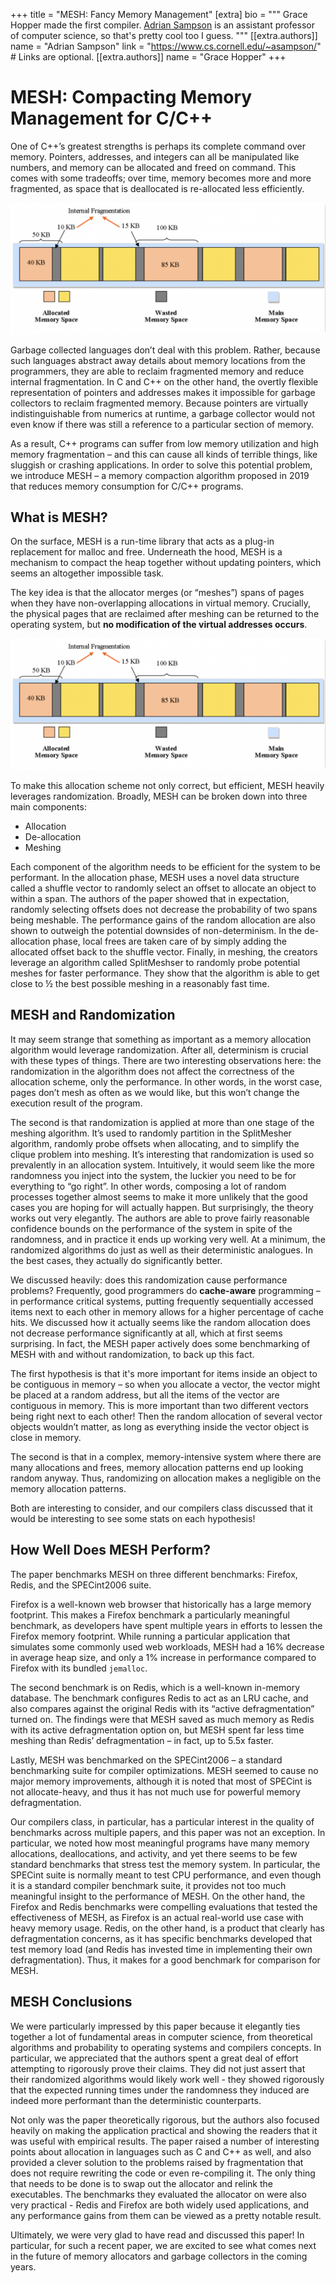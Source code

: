 +++
title = "MESH: Fancy Memory Management"
[extra]
bio = """
  Grace Hopper made the first compiler. [Adrian Sampson](https://www.cs.cornell.edu/~asampson/) is an assistant professor of computer science, so that's pretty cool too I guess.
"""
[[extra.authors]]
name = "Adrian Sampson"
link = "https://www.cs.cornell.edu/~asampson/"  # Links are optional.
[[extra.authors]]
name = "Grace Hopper"
+++

MESH: Compacting Memory Management for C/C++
=======

One of C++’s greatest strengths is perhaps its complete command over memory. Pointers, addresses, and integers can all be manipulated like numbers, and memory can be allocated and freed on command. This comes with some tradeoffs; over time, memory becomes more and more fragmented, as space that is deallocated is re-allocated less efficiently. 

![Fragmentation](fragmentation.png "Figure 1. Memory fragmentation, from er.yuvayana.org")

Garbage collected languages don’t deal with this problem. Rather, because such languages abstract away details about memory locations from the programmers, they are able to reclaim fragmented memory and reduce internal fragmentation. In C and C++ on the other hand, the overtly flexible representation of pointers and addresses makes it impossible for garbage collectors to reclaim fragmented memory. Because pointers are virtually indistinguishable from numerics at runtime, a garbage collector would not even know if there was still a reference to a particular section of memory.

As a result, C++ programs can suffer from low memory utilization and high memory fragmentation – and this can cause all kinds of terrible things, like sluggish or crashing applications. In order to solve this potential problem, we introduce MESH – a memory compaction algorithm proposed in 2019 that reduces memory consumption for C/C++ programs. 

What is MESH?
-------------

On the surface, MESH is a run-time library that acts as a plug-in replacement for malloc and free. Underneath the hood, MESH is a mechanism to compact the heap together without updating pointers, which seems an altogether impossible task. 

The key idea is that the allocator merges (or “meshes”) spans of pages when they have non-overlapping allocations in virtual memory. Crucially, the physical pages that are reclaimed after meshing can be returned to the operating system, but **no modification of the virtual addresses occurs**. 

![Meshing](fragmentation.png "Figure 2. Meshing memory")

To make this allocation scheme not only correct, but efficient, MESH heavily leverages randomization. Broadly, MESH can be broken down into three main components:

 - Allocation
 - De-allocation
 - Meshing

Each component of the algorithm needs to be efficient for the system to be performant. In the allocation phase, MESH uses a novel data structure called a shuffle vector to randomly select an offset to allocate an object to within a span. The authors of the paper showed that in expectation, randomly selecting offsets does not decrease the probability of two spans being meshable. The performance gains of the random allocation are also shown to outweigh the potential downsides of non-determinism. In the de-allocation phase, local frees are taken care of by simply adding the allocated offset back to the shuffle vector. Finally, in meshing, the creators leverage an algorithm called SplitMeshser to randomly probe potential meshes for faster performance. They show that the algorithm is able to get close to ½ the best possible meshing in a reasonably fast time. 

MESH and Randomization
----------------------

It may seem strange that something as important as a memory allocation algorithm would leverage randomization. After all, determinism is crucial with these types of things. There are two interesting observations here: the randomization in the algorithm does not affect the correctness of the allocation scheme, only the performance. In other words, in the worst case, pages don’t mesh as often as we would like, but this won’t change the execution result of the program. 

The second is that randomization is applied at more than one stage of the meshing algorithm. It’s used to randomly partition in the SplitMesher algorithm, randomly probe offsets when allocating, and to simplify the clique problem into meshing. It’s interesting that randomization is used so prevalently in an allocation system. Intuitively, it would seem like the more randomness you inject into the system, the luckier you need to be for everything to “go right”. In other words, composing a lot of random processes together almost seems to make it more unlikely that the good cases you are hoping for will actually happen. But surprisingly, the theory works out very elegantly. The authors are able to prove fairly reasonable confidence bounds on the performance of the system in spite of the randomness, and in practice it ends up working very well. At a minimum, the randomized algorithms do just as well as their deterministic analogues. In the best cases, they actually do significantly better. 

We discussed heavily: does this randomization cause performance problems? Frequently, good programmers do **cache-aware** programming – in performance critical systems, putting frequently sequentially accessed items next to each other in memory allows for a higher percentage of cache hits. We discussed how it actually seems like the random allocation does not decrease performance significantly at all, which at first seems surprising. In fact, the MESH paper actively does some benchmarking of MESH with and without randomization, to back up this fact.

The first hypothesis is that it's more important for items inside an object to be contiguous in memory – so when you allocate a vector, the vector might be placed at a random address, but all the items of the vector are contiguous in memory. This is more important than two different vectors being right next to each other! Then the random allocation of several vector objects wouldn’t matter, as long as everything inside the vector object is close in memory.

The second is that in a complex, memory-intensive system where there are many allocations and frees, memory allocation patterns end up looking random anyway. Thus, randomizing on allocation makes a negligible on the memory allocation patterns.

Both are interesting to consider, and our compilers class discussed that it would be interesting to see some stats on each hypothesis!

How Well Does MESH Perform?
---------------------------

The paper benchmarks MESH on three different benchmarks: Firefox, Redis, and the SPECint2006 suite. 

Firefox is a well-known web browser that historically has a large memory footprint. This makes a Firefox benchmark a particularly meaningful benchmark, as developers have spent multiple years in efforts to lessen the Firefox memory footprint. While running a particular application that simulates some commonly used web workloads, MESH had a 16% decrease in average heap size, and only a 1% increase in performance compared to Firefox with its bundled `jemalloc`. 

The second benchmark is on Redis, which is a well-known in-memory database. The benchmark configures Redis to act as an LRU cache, and also compares against the original Redis with its “active defragmentation” turned on. The findings were that MESH saved as much memory as Redis with its active defragmentation option on, but MESH spent far less time meshing than Redis’ defragmentation – in fact, up to 5.5x faster.

Lastly, MESH was benchmarked on the SPECint2006 – a standard benchmarking suite for compiler optimizations. MESH seemed to cause no major memory improvements, although it is noted that most of SPECint is not allocate-heavy, and thus it has not much use for powerful memory defragmentation.  

 Our compilers class, in particular, has a particular interest in the quality of benchmarks across multiple papers, and this paper was not an exception. In particular, we noted how most meaningful programs have many memory allocations, deallocations, and activity, and yet there seems to be few standard benchmarks that stress test the memory system. In particular, the SPECint suite is normally meant to test CPU performance, and even though it is a standard compiler benchmark suite, it provides not too much meaningful insight to the performance of MESH. On the other hand, the Firefox and Redis benchmarks were compelling evaluations that tested the effectiveness of MESH, as Firefox is an actual real-world use case with heavy memory usage. Redis, on the other hand, is a product that clearly has defragmentation concerns, as it has specific benchmarks developed that test memory load (and Redis has invested time in implementing their own defragmentation). Thus, it makes for a good benchmark for comparison for MESH. 

MESH Conclusions
----------------

We were particularly impressed by this paper because it elegantly ties together a lot of fundamental areas in computer science, from theoretical algorithms and probability to operating systems and compilers concepts. In particular, we appreciated that the authors spent a great deal of effort attempting to rigorously prove their claims. They did not just assert that their randomized algorithms would likely work well - they showed rigorously that the expected running times under the randomness they induced are indeed more performant than the deterministic counterparts. 

Not only was the paper theoretically rigorous, but the authors also focused heavily on making the application practical and showing the readers that it was useful with empirical results. The paper raised a number of interesting points about allocation in languages such as C and C++ as well, and also provided a clever solution to the problems raised by fragmentation that does not require rewriting the code or even re-compiling it. The only thing that needs to be done is to swap out the allocator and relink the executables. The benchmarks they evaluated the allocator on were also very practical - Redis and Firefox are both widely used applications, and any performance gains from them can be viewed as a pretty notable result. 

Ultimately, we were very glad to have read and discussed this paper! In particular, for such a recent paper, we are excited to see what comes next in the future of memory allocators and garbage collectors in the coming years. 
